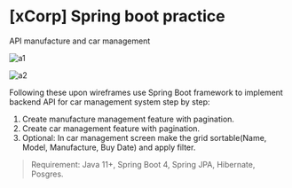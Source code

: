 # [xCorp] Spring boot practice

API manufacture and car management

![a1](https://user-images.githubusercontent.com/57941238/225817477-fe21f122-4c91-4dcc-9ba3-4ab347be0e85.png)

![a2](https://user-images.githubusercontent.com/57941238/225817488-0b7cc2d4-ba2f-42c5-803b-89c924192712.png)

Following these upon wireframes use Spring Boot framework to implement backend API for car management system step by step:

1. Create manufacture management feature with pagination.
2. Create car management feature with pagination.
3. Optional: In car management screen make the grid sortable(Name, Model, Manufacture, Buy Date) and apply filter.
> Requirement: Java 11+, Spring Boot 4, Spring JPA, Hibernate, Posgres.
